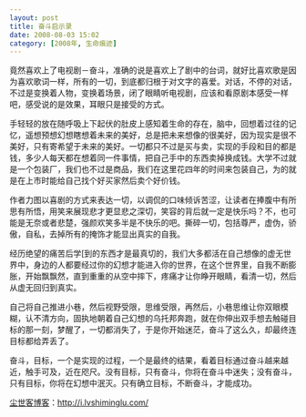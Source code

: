 ```yaml
---
layout: post
title: 奋斗启示录
date: 2008-08-03 15:02
category: [2008年, 生命痕迹]
---
```

竟然喜欢上了电视剧－奋斗，准确的说是喜欢上了剧中的台词，就好比喜欢歌是因为喜欢歌词一样，所有的一切，到底都归根于对文字的喜爱。对话，不停的对话，不过是变换着人物，变换着场景，闭了眼睛听电视剧，应该和看原剧本感受一样吧，感受说的是效果，耳眼只是接受的方式。

手轻轻的放在随呼吸上下起伏的肚皮上感知着生命的存在，脑中，回想着过往的记忆，遥想预想幻想瞎想着未来的美好，总是把未来想像的很美好，因为现实是很不美好，只有寄希望于未来的美好。一切都只不过是买与卖，实现的手段和目的都是钱，多少人每天都在想着同一件事情，把自己手中的东西卖掉换成钱。大学不过就是一个包装厂，我们也不过是商品，我们在这里花四年的时间来包装自己，为的就是在上市时能给自己找个好买家然后卖个好价钱。

作者力图以喜剧的方式来表达一切，以调侃的口味倾诉苦涩，让读者在捧腹中有所思有所悟，用笑来展现悲才更显悲之深切，笑容的背后就一定是快乐吗？不，也可能是无奈或者悲楚，强颜欢笑多半是不快乐的吧。撕碎一切，包括尊严，虚伪，骄傲，自私，去掉所有的掩饰才能显出真实的自我。

经历绝望的痛苦后学[到的东西才是最真切的，我们大多都活在自己想像的虚无世界中，身边的人都要经过你的幻想才能进入你的世界，在这个世界里，自我不断膨胀，开始飘飘然，直到重重的从空中摔下，疼痛才让你睁开眼睛，看清一切，然后从虚无回归到真实。

自己将自己推进小巷，然后视野受限，思维受限，再然后，小巷思维让你双眼模糊，认不清方向，固执地朝着自己幻想的乌托邦奔跑，就在你伸出双手想去触碰目标的那一刻，梦醒了，一切都消失了，于是你开始迷茫，奋斗了这么久，却最终连目标都给弄丢了。

奋斗，目标，一个是实现的过程，一个是最终的结果，看着目标通过奋斗越来越近，触手可及，近在咫尺。没有目标，只有奋斗，你将在奋斗中迷失；没有奋斗，只有目标，你将在幻想中泯灭。只有确立目标，不断奋斗，才能成功。

<a href="http://i.lvshiminglu.com/">尘世客博客</a>：<a href="http://i.lvshiminglu.com/">http://i.lvshiminglu.com/</a>


